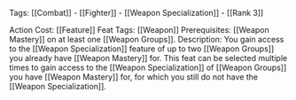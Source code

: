 Tags: [[Combat]] - [[Fighter]] - [[Weapon Specialization]] - [[Rank 3]]

Action Cost: [[Feature]] 
Feat Tags: [[Weapon]]
Prerequisites: [[Weapon Mastery]] on at least one [[Weapon Groups]].
Description: You gain access to the [[Weapon Specialization]] feature of up to two [[Weapon Groups]] you already have [[Weapon Mastery]] for. This feat can be selected multiple times to gain access to the [[Weapon Specialization]] of [[Weapon Groups]] you have [[Weapon Mastery]] for, for which you still do not have the [[Weapon Specialization]].